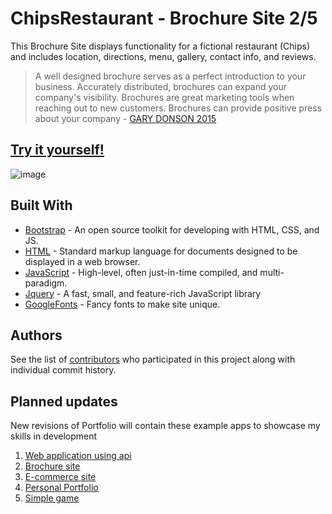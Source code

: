 # ChipsRestaurant - Brochure Site 2/5

This Brochure Site displays functionality for a fictional restaurant (Chips) and includes location, directions, menu, gallery, contact info, and reviews. 

> A well designed brochure serves as a perfect introduction to your business. Accurately distributed, brochures can expand your company's visibility. Brochures are great marketing tools when reaching out to new customers. Brochures can provide positive press about your company - [GARY DONSON 2015](https://www.thinkdonson.com/blog/why-is-a-brochure-important-to-your-business) 

## [Try it yourself!](https://fkarticuno.github.io/ChipsRestaurant/) 

![image](https://fkarticuno.github.io/CodingPortfolio/Assets/Images/21.png)

## Built With
* [Bootstrap](https://getbootstrap.com/docs/4.4/getting-started/introduction/) - An open source toolkit for developing with HTML, CSS, and JS.
* [HTML](https://en.wikipedia.org/wiki/HTML) - Standard markup language for documents designed to be displayed in a web browser.
* [JavaScript](https://www.javascript.com/) - High-level, often just-in-time compiled, and multi-paradigm.
* [Jquery](https://jquery.com/) - A fast, small, and feature-rich JavaScript library
* [GoogleFonts](https://fonts.google.com/?selection.family=Akronim) - Fancy fonts to make site unique.
<!-- * [MongoDB](https://www.mongodb.com/) - NoSQL Database
* [Express.js](https://expressjs.com/) - Node.js framework
* [React.js](https://reactjs.org/) - MVC front-end framework 
* [Node.js](https://nodejs.org/en/) - JavaScript runtime
* [NPM](https://www.npmjs.com/) - Dependency management
* [Bootstrap](https://getbootstrap.com/docs/4.4/getting-started/introduction/) - CSS framework -->

## Authors

See the list of [contributors](https://github.com/fkarticuno/ChipsRestaurant/graphs/contributors) who participated in this project along with individual commit history. 

## Planned updates

New revisions of Portfolio will contain these example apps to showcase my skills in development
1. [Web application using api](https://github.com/fkarticuno/MakeADrink)
2. [Brochure site](https://github.com/fkarticuno/ChipsRestaurant)
3. [E-commerce site](https://github.com/fkarticuno/ShopAround)
4. [Personal Portfolio](https://github.com/fkarticuno/CodingPortfolio)
5. [Simple game](https://github.com/fkarticuno/JSpiano)
